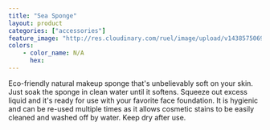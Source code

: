 ```yaml
---
title: "Sea Sponge"
layout: product
categories: ["accessories"]
feature_image: "http://res.cloudinary.com/ruel/image/upload/v1438575069/fs/Sea_Sponge_P1016076.jpg"
colors:
    - color_name: N/A
      hex: 
---
```

Eco-friendly natural makeup sponge that's unbelievably soft on your skin. Just soak the sponge in clean water until it softens. Squeeze out excess liquid and it's ready for use with your favorite face foundation. It is hygienic and can be re-used multiple times as it allows cosmetic stains to be easily cleaned and washed off by water. Keep dry after use.